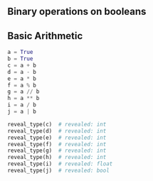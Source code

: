 ## Binary operations on booleans

## Basic Arithmetic

```py
a = True
b = True
c = a + b
d = a - b
e = a * b
f = a % b
g = a // b
h = a ** b
i = a / b
j = a | b

reveal_type(c)  # revealed: int
reveal_type(d)  # revealed: int
reveal_type(e)  # revealed: int
reveal_type(f)  # revealed: int
reveal_type(g)  # revealed: int
reveal_type(h)  # revealed: int
reveal_type(i)  # revealed: float
reveal_type(j)  # revealed: bool
```
